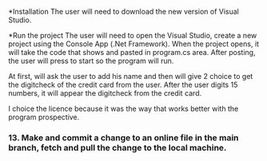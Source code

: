 *Installation The user will need to download the new version of Visual Studio.

*Run the project The user will need to open the Visual Studio, create a new project using the Console App (.Net Framework). When the project opens, it will take the code that shows and pasted in program.cs area. After posting, the user will press to start so the program will run.

At first, will ask the user to add his name and then will give 2 choice to get the digitcheck of the credit card from the user. After the user digits 15 numbers, it will appear the digitcheck from the credit card.

I choice the licence because it was the way that works better with the program prospective.

### 13.	Make and commit a change to an online file in the main branch, fetch and pull the change to the local machine. ###
